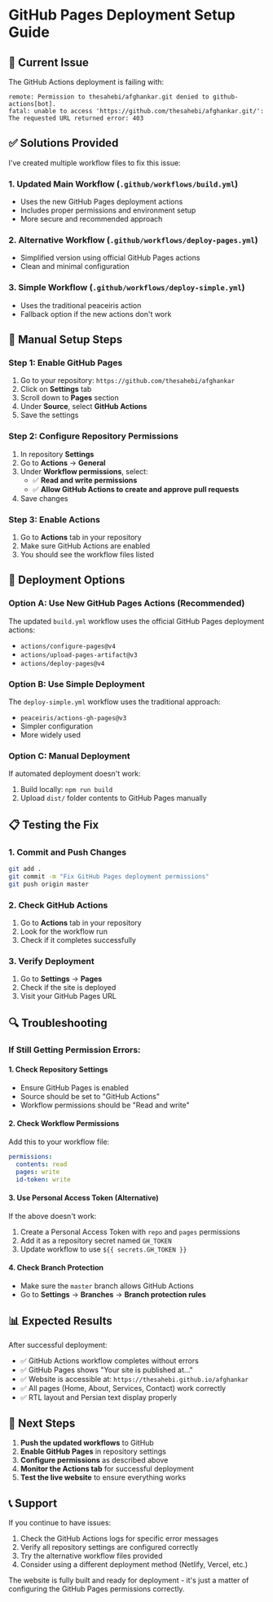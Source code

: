 # GitHub Pages Deployment Setup Guide

## 🚨 Current Issue
The GitHub Actions deployment is failing with:
```
remote: Permission to thesahebi/afghankar.git denied to github-actions[bot].
fatal: unable to access 'https://github.com/thesahebi/afghankar.git/': The requested URL returned error: 403
```

## ✅ Solutions Provided

I've created multiple workflow files to fix this issue:

### 1. **Updated Main Workflow** (`.github/workflows/build.yml`)
- Uses the new GitHub Pages deployment actions
- Includes proper permissions and environment setup
- More secure and recommended approach

### 2. **Alternative Workflow** (`.github/workflows/deploy-pages.yml`)
- Simplified version using official GitHub Pages actions
- Clean and minimal configuration

### 3. **Simple Workflow** (`.github/workflows/deploy-simple.yml`)
- Uses the traditional peaceiris action
- Fallback option if the new actions don't work

## 🔧 Manual Setup Steps

### Step 1: Enable GitHub Pages
1. Go to your repository: `https://github.com/thesahebi/afghankar`
2. Click on **Settings** tab
3. Scroll down to **Pages** section
4. Under **Source**, select **GitHub Actions**
5. Save the settings

### Step 2: Configure Repository Permissions
1. In repository **Settings**
2. Go to **Actions** → **General**
3. Under **Workflow permissions**, select:
   - ✅ **Read and write permissions**
   - ✅ **Allow GitHub Actions to create and approve pull requests**
4. Save changes

### Step 3: Enable Actions
1. Go to **Actions** tab in your repository
2. Make sure GitHub Actions are enabled
3. You should see the workflow files listed

## 🚀 Deployment Options

### Option A: Use New GitHub Pages Actions (Recommended)
The updated `build.yml` workflow uses the official GitHub Pages deployment actions:
- `actions/configure-pages@v4`
- `actions/upload-pages-artifact@v3`
- `actions/deploy-pages@v4`

### Option B: Use Simple Deployment
The `deploy-simple.yml` workflow uses the traditional approach:
- `peaceiris/actions-gh-pages@v3`
- Simpler configuration
- More widely used

### Option C: Manual Deployment
If automated deployment doesn't work:
1. Build locally: `npm run build`
2. Upload `dist/` folder contents to GitHub Pages manually

## 📋 Testing the Fix

### 1. Commit and Push Changes
```bash
git add .
git commit -m "Fix GitHub Pages deployment permissions"
git push origin master
```

### 2. Check GitHub Actions
1. Go to **Actions** tab in your repository
2. Look for the workflow run
3. Check if it completes successfully

### 3. Verify Deployment
1. Go to **Settings** → **Pages**
2. Check if the site is deployed
3. Visit your GitHub Pages URL

## 🔍 Troubleshooting

### If Still Getting Permission Errors:

#### 1. Check Repository Settings
- Ensure GitHub Pages is enabled
- Source should be set to "GitHub Actions"
- Workflow permissions should be "Read and write"

#### 2. Check Workflow Permissions
Add this to your workflow file:
```yaml
permissions:
  contents: read
  pages: write
  id-token: write
```

#### 3. Use Personal Access Token (Alternative)
If the above doesn't work:
1. Create a Personal Access Token with `repo` and `pages` permissions
2. Add it as a repository secret named `GH_TOKEN`
3. Update workflow to use `${{ secrets.GH_TOKEN }}`

#### 4. Check Branch Protection
- Make sure the `master` branch allows GitHub Actions
- Go to **Settings** → **Branches** → **Branch protection rules**

## 📊 Expected Results

After successful deployment:
- ✅ GitHub Actions workflow completes without errors
- ✅ GitHub Pages shows "Your site is published at..."
- ✅ Website is accessible at: `https://thesahebi.github.io/afghankar`
- ✅ All pages (Home, About, Services, Contact) work correctly
- ✅ RTL layout and Persian text display properly

## 🎯 Next Steps

1. **Push the updated workflows** to GitHub
2. **Enable GitHub Pages** in repository settings
3. **Configure permissions** as described above
4. **Monitor the Actions tab** for successful deployment
5. **Test the live website** to ensure everything works

## 📞 Support

If you continue to have issues:
1. Check the GitHub Actions logs for specific error messages
2. Verify all repository settings are configured correctly
3. Try the alternative workflow files provided
4. Consider using a different deployment method (Netlify, Vercel, etc.)

The website is fully built and ready for deployment - it's just a matter of configuring the GitHub Pages permissions correctly.
